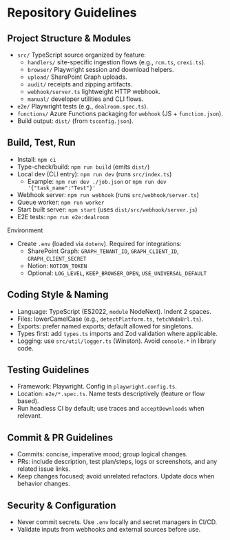 # Repository Guidelines

## Project Structure & Modules
- `src/` TypeScript source organized by feature:
  - `handlers/` site-specific ingestion flows (e.g., `rcm.ts`, `crexi.ts`).
  - `browser/` Playwright session and download helpers.
  - `upload/` SharePoint Graph uploads.
  - `audit/` receipts and zipping artifacts.
  - `webhook/server.ts` lightweight HTTP webhook.
  - `manual/` developer utilities and CLI flows.
- `e2e/` Playwright tests (e.g., `dealroom.spec.ts`).
- `functions/` Azure Functions packaging for `webhook` (JS + `function.json`).
- Build output: `dist/` (from `tsconfig.json`).

## Build, Test, Run
- Install: `npm ci`
- Type-check/build: `npm run build` (emits `dist/`)
- Local dev (CLI entry): `npm run dev` (runs `src/index.ts`)
  - Example: `npm run dev ./job.json` or `npm run dev '{"task_name":"Test"}'`
- Webhook server: `npm run webhook` (runs `src/webhook/server.ts`)
- Queue worker: `npm run worker`
- Start built server: `npm start` (uses `dist/src/webhook/server.js`)
- E2E tests: `npm run e2e:dealroom`

Environment
- Create `.env` (loaded via `dotenv`). Required for integrations:
  - SharePoint Graph: `GRAPH_TENANT_ID`, `GRAPH_CLIENT_ID`, `GRAPH_CLIENT_SECRET`
  - Notion: `NOTION_TOKEN`
  - Optional: `LOG_LEVEL`, `KEEP_BROWSER_OPEN`, `USE_UNIVERSAL_DEFAULT`

## Coding Style & Naming
- Language: TypeScript (ES2022, `module` NodeNext). Indent 2 spaces.
- Files: lowerCamelCase (e.g., `detectPlatform.ts`, `fetchNdaUrl.ts`).
- Exports: prefer named exports; default allowed for singletons.
- Types first: add `types.ts` imports and Zod validation where applicable.
- Logging: use `src/util/logger.ts` (Winston). Avoid `console.*` in library code.

## Testing Guidelines
- Framework: Playwright. Config in `playwright.config.ts`.
- Location: `e2e/*.spec.ts`. Name tests descriptively (feature or flow based).
- Run headless CI by default; use traces and `acceptDownloads` when relevant.

## Commit & PR Guidelines
- Commits: concise, imperative mood; group logical changes.
- PRs: include description, test plan/steps, logs or screenshots, and any related issue links.
- Keep changes focused; avoid unrelated refactors. Update docs when behavior changes.

## Security & Configuration
- Never commit secrets. Use `.env` locally and secret managers in CI/CD.
- Validate inputs from webhooks and external sources before use.
